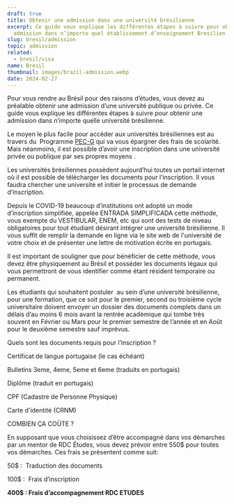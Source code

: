 ```yaml
---
draft: true
title: Obtenir une admission dans une université brésilienne
excerpt: Ce guide vous explique les différentes étapes à suivre pour obtenir une
  admission dans n’importe quel établissement d’enseignement Bresilien.
slug: bresil/admission
topic: admission
related:
  - bresil/visa
name: Bresil
thumbnail: images/brazil-admission.webp
date: 2024-02-27
---
```

Pour vous rendre au Brésil pour des raisons d’études, vous devez au préalable obtenir une admission d’une université publique ou privée. Ce guide vous explique les différentes étapes à suivre pour obtenir une admission dans n’importe quelle université brésilienne.

Le moyen le plus facile pour accéder aux universités brésiliennes est au travers du  Programme [PEC-G](http://www.dce.mre.gov.br/en/PEC/G/processo_seletivo/inscricoes/2019.php) qui va vous épargner des frais de scolarité. Mais néanmoins, il est possible d’avoir une inscription dans une université privée ou publique par ses propres moyens .

Les universités brésiliennes possèdent aujourd’hui toutes un portail internet où il est possible de télécharger les documents pour l’inscription. Il vous faudra chercher une université et initier le processus de demande d’inscription.

Depuis le COVID-19 beaucoup d’institutions ont adopté un mode d’inscription simplifiée, appelée ENTRADA SIMPLIFICADA cette méthode, vous exempte du VESTIBULAR, ENEM, etc qui sont des tests de niveau obligatoires pour tout étudiant désirant intégrer une université brésilienne. Il vous suffit de remplir la demande en ligne via le site web de l'université de votre choix et de présenter une lettre de motivation écrite en portugais. 

Il est important de souligner que pour bénéficier de cette méthode, vous devez être physiquement au Brésil et posséder les documents légaux qui vous permettront de vous identifier comme étant résident temporaire ou permanent. 

Les étudiants qui souhaitent postuler  au sein d’une université brésilienne, pour une formation, que ce soit pour le premier, second ou troisième cycle universitaire doivent envoyer un dossier des documents complets dans un délais d’au moins 6 mois avant la rentrée académique qui tombe très souvent en Février ou Mars pour le premier semestre de l’année et en Août pour le deuxième semestre sauf imprévus.

Quels sont les documents requis pour l’inscription ?

Certificat de langue portugaise (le cas échéant) 

Bulletins 3eme, 4eme, 5eme et 6eme (traduits en portugais)

Diplôme (traduit en portugais)

CPF (Cadastre de Personne Physique)

Carte d'identité (CRNM) 

COMBIEN ÇA COÛTE ? 

En supposant que vous choisissez d’être accompagné dans vos démarches par un mentor de RDC Études, vous devez prévoir entre 550$ pour toutes vos démarches. Ces frais se présentent comme suit:

50$ :  Traduction des documents 

100$ :  Frais d’inscription

**400$ : Frais d’accompagnement RDC ETUDES**